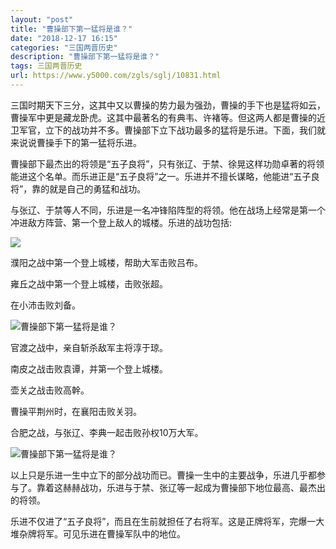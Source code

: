 ```yaml
---
layout: "post"
title: "曹操部下第一猛将是谁？"
date: "2018-12-17 16:15"
categories: "三国两晋历史"
description: "曹操部下第一猛将是谁？"
tags: 三国两晋历史
url: https://www.y5000.com/zgls/sglj/10831.html
---
```






三国时期天下三分，这其中又以曹操的势力最为强劲，曹操的手下也是猛将如云，曹操军中更是藏龙卧虎。这其中最著名的有典韦、许褚等。但这两人都是曹操的近卫军官，立下的战功并不多。曹操部下立下战功最多的猛将是乐进。下面，我们就来说说曹操手下的第一猛将乐进。

曹操部下最杰出的将领是“五子良将”，只有张辽、于禁、徐晃这样功勋卓著的将领能进这个名单。而乐进正是“五子良将”之一。乐进并不擅长谋略，他能进“五子良将”，靠的就是自己的勇猛和战功。

与张辽、于禁等人不同，乐进是一名冲锋陷阵型的将领。他在战场上经常是第一个冲进敌方阵营、第一个登上敌人的城楼。乐进的战功包括:

![](https://img.y5000.com/uploads/allimg/170116/11435B264-0.jpg)

濮阳之战中第一个登上城楼，帮助大军击败吕布。

雍丘之战中第一个登上城楼，击败张超。

在小沛击败刘备。

![曹操部下第一猛将是谁？](/uploads/allimg/170116/6-1F116113Z05b.JPG)

官渡之战中，亲自斩杀敌军主将淳于琼。

南皮之战击败袁谭，并第一个登上城楼。

壶关之战击败高幹。

曹操平荆州时，在襄阳击败关羽。

合肥之战，与张辽、李典一起击败孙权10万大军。

![曹操部下第一猛将是谁？](/uploads/allimg/170116/6-1F116113R32V.JPG)

以上只是乐进一生中立下的部分战功而已。曹操一生中的主要战争，乐进几乎都参与了。靠着这赫赫战功，乐进与于禁、张辽等一起成为曹操部下地位最高、最杰出的将领。

乐进不仅进了“五子良将”，而且在生前就担任了右将军。这是正牌将军，完爆一大堆杂牌将军。可见乐进在曹操军队中的地位。
